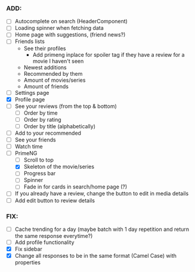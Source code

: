 ### ADD:

- [ ] Autocomplete on search (HeaderComponent)
- [ ] Loading spinner when fetching data
- [ ] Home page with suggestions, (friend news?)
- [ ] Friends lists 
    - See their profiles
      - Add primeng inplace for spoiler tag if they have a review for a movie I haven't seen
    - Newest additions
    - Recommended by them
    - Amount of movies/series
    - Amount of friends
- [ ] Settings page
- [x] Profile page
- [ ] See your reviews (from the top & bottom)
  - [ ] Order by time
  - [ ] Order by rating
  - [ ] Order by title (alphabetically)
- [ ] Add to your recommended
- [ ] See your friends
- [ ] Watch time
- [ ] PrimeNG 
  - [ ] Scroll to top
  - [x] Skeleton of the movie/series
  - [ ] Progress bar
  - [ ] Spinner
  - [ ] Fade in for cards in search/home page (?)
- [ ] If you already have a review, change the button to edit in media details
- [ ] Add edit button to review details

### FIX:

- [ ] Cache trending for a day (maybe batch with 1 day repetition and return the same response everytime?)
- [ ] Add profile functionality
- [x] Fix sidebar
- [x] Change all responses to be in the same format (Camel Case) with properties